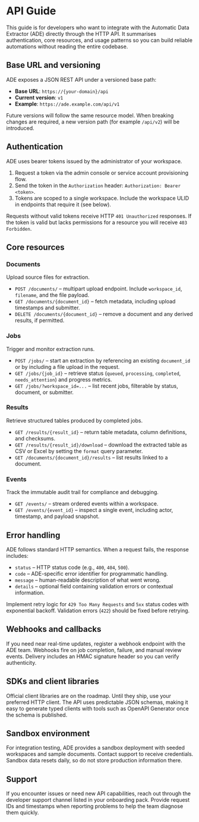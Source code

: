 # API Guide

This guide is for developers who want to integrate with the Automatic Data Extractor (ADE) directly through the HTTP API. It summarises authentication, core resources, and usage patterns so you can build reliable automations without reading the entire codebase.

## Base URL and versioning

ADE exposes a JSON REST API under a versioned base path:

- **Base URL**: `https://{your-domain}/api`
- **Current version**: `v1`
- **Example**: `https://ade.example.com/api/v1`

Future versions will follow the same resource model. When breaking changes are required, a new version path (for example `/api/v2`) will be introduced.

## Authentication

ADE uses bearer tokens issued by the administrator of your workspace.

1. Request a token via the admin console or service account provisioning flow.
2. Send the token in the `Authorization` header: `Authorization: Bearer <token>`.
3. Tokens are scoped to a single workspace. Include the workspace ULID in endpoints that require it (see below).

Requests without valid tokens receive HTTP `401 Unauthorized` responses. If the token is valid but lacks permissions for a resource you will receive `403 Forbidden`.

## Core resources

### Documents

Upload source files for extraction.

- `POST /documents/` – multipart upload endpoint. Include `workspace_id`, `filename`, and the file payload.
- `GET /documents/{document_id}` – fetch metadata, including upload timestamps and submitter.
- `DELETE /documents/{document_id}` – remove a document and any derived results, if permitted.

### Jobs

Trigger and monitor extraction runs.

- `POST /jobs/` – start an extraction by referencing an existing `document_id` or by including a file upload in the request.
- `GET /jobs/{job_id}` – retrieve status (`queued`, `processing`, `completed`, `needs_attention`) and progress metrics.
- `GET /jobs/?workspace_id=...` – list recent jobs, filterable by status, document, or submitter.

### Results

Retrieve structured tables produced by completed jobs.

- `GET /results/{result_id}` – return table metadata, column definitions, and checksums.
- `GET /results/{result_id}/download` – download the extracted table as CSV or Excel by setting the `format` query parameter.
- `GET /documents/{document_id}/results` – list results linked to a document.

### Events

Track the immutable audit trail for compliance and debugging.

- `GET /events/` – stream ordered events within a workspace.
- `GET /events/{event_id}` – inspect a single event, including actor, timestamp, and payload snapshot.

## Error handling

ADE follows standard HTTP semantics. When a request fails, the response includes:

- `status` – HTTP status code (e.g., `400`, `404`, `500`).
- `code` – ADE-specific error identifier for programmatic handling.
- `message` – human-readable description of what went wrong.
- `details` – optional field containing validation errors or contextual information.

Implement retry logic for `429 Too Many Requests` and `5xx` status codes with exponential backoff. Validation errors (`422`) should be fixed before retrying.

## Webhooks and callbacks

If you need near real-time updates, register a webhook endpoint with the ADE team. Webhooks fire on job completion, failure, and manual review events. Delivery includes an HMAC signature header so you can verify authenticity.

## SDKs and client libraries

Official client libraries are on the roadmap. Until they ship, use your preferred HTTP client. The API uses predictable JSON schemas, making it easy to generate typed clients with tools such as OpenAPI Generator once the schema is published.

## Sandbox environment

For integration testing, ADE provides a sandbox deployment with seeded workspaces and sample documents. Contact support to receive credentials. Sandbox data resets daily, so do not store production information there.

## Support

If you encounter issues or need new API capabilities, reach out through the developer support channel listed in your onboarding pack. Provide request IDs and timestamps when reporting problems to help the team diagnose them quickly.
